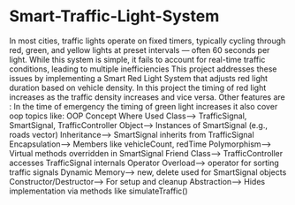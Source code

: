 # Smart-Traffic-Light-System
In most cities, traffic lights operate on fixed timers, typically cycling through red, green, and yellow lights at preset intervals — often 60 seconds per light. While this system is simple, it fails to account for real-time traffic conditions, leading to multiple inefficiencies
This project addresses these issues by implementing a Smart Red Light System that adjusts red light duration based on vehicle density.
In this project the timing of red light increases as the traffic density increases and vice versa.
Other features are :
In the time of emergency the timing of green light increases
it also cover oop topics like:
OOP Concept	Where Used
Class-->	 TrafficSignal, SmartSignal, TrafficController
Object-->	 Instances of SmartSignal (e.g., roads vector)
Inheritance-->	SmartSignal inherits from TrafficSignal
Encapsulation-->	Members like vehicleCount, redTime
Polymorphism-->	  Virtual methods overridden in SmartSignal
Friend Class-->	 TrafficController accesses TrafficSignal internals
Operator Overload-->	operator for sorting traffic signals
Dynamic Memory-->	 new, delete used for SmartSignal objects
Constructor/Destructor-->	 For setup and cleanup
Abstraction-->  Hides implementation via methods like simulateTraffic()

